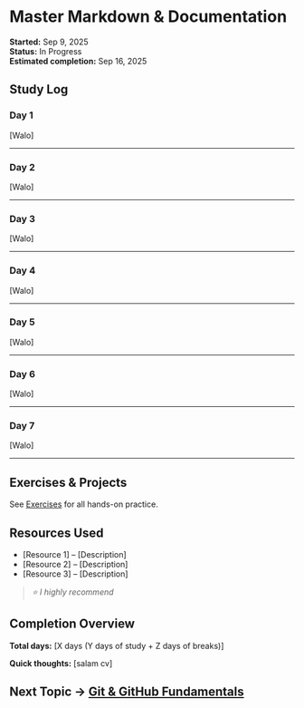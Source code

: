 # Master Markdown & Documentation

**Started:** Sep 9, 2025  
**Status:** In Progress  
**Estimated completion:** Sep 16, 2025

## Study Log

### Day 1
[Walo]

---

### Day 2
[Walo]

---

### Day 3
[Walo]

---

### Day 4
[Walo]

---

### Day 5
[Walo]

---

### Day 6
[Walo]

---

### Day 7
[Walo]

---

## Exercises & Projects
See [Exercises](exercises/README.md) for all hands-on practice.

## Resources Used
- [Resource 1] – [Description]
- [Resource 2] – [Description]  
- [Resource 3] – [Description]

> *⭐ I highly recommend*

## Completion Overview
**Total days:** [X days (Y days of study + Z days of breaks)]

**Quick thoughts:** [salam cv]

## Next Topic → [Git & GitHub Fundamentals](../next-topic/notes.md)